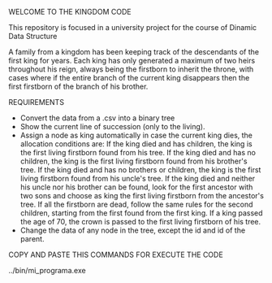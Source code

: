 WELCOME TO THE KINGDOM CODE

This repository is focused in a university project for the course of Dinamic Data Structure

A family from a kingdom has been keeping track of the descendants of the first king for years. Each king has only generated a maximum of two heirs throughout his reign, always being the firstborn to inherit the throne, with cases where if the entire branch of the current king disappears then the first firstborn of the branch of his brother.

REQUIREMENTS
- Convert the data from a .csv into a binary tree
- Show the current line of succession (only to the living).
- Assign a node as king automatically in case the current king dies, the allocation conditions are:
    If the king died and has children, the king is the first living firstborn found from his tree.
    If the king died and has no children, the king is the first living firstborn found from his brother's tree.
    If the king died and has no brothers or children, the king is the first living firstborn found from his uncle's tree.
    If the king died and neither his uncle nor his brother can be found, look for the first ancestor with two sons and choose as king the first living firstborn from the ancestor's tree.
    If all the firstborn are dead, follow the same rules for the second children, starting from the first found from the first king.
    If a king passed the age of 70, the crown is passed to the first living firstborn of his tree.
- Change the data of any node in the tree, except the id and id of the parent.

COPY AND PASTE THIS COMMANDS FOR EXECUTE THE CODE

../bin/mi_programa.exe